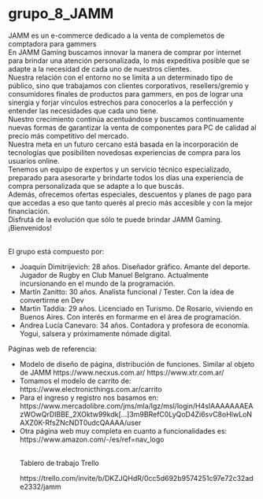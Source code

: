 # grupo_8_JAMM
JAMM es un e-commerce dedicado a la venta de complemetos de comptadora para gammers </br>
En JAMM Gaming buscamos innovar la manera de comprar por internet para brindar una atención personalizada, lo más expeditiva posible que se adapte a la necesidad de cada uno de nuestros clientes. </br>
Nuestra relación con el entorno no se limita a un determinado tipo de público, sino que trabajamos con clientes corporativos, resellers/gremio y consumidores finales de productos para gammers, en pos de lograr una sinergia y forjar vínculos estrechos para conocerlos a la perfección y entender las necesidades que cada uno tiene. </br>
Nuestro crecimiento continúa acentuándose y buscamos continuamente nuevas formas de garantizar la venta de componentes para PC de calidad al precio más competitivo del mercado. </br>
Nuestra meta en un futuro cercano está basada en la incorporación de tecnologías que posibiliten novedosas experiencias de compra para los usuarios online. </br>
Tenemos un equipo de expertos y un servicio técnico especializado, preparado para asesorarte y brindarte todos los días una experiencia de compra personalizada que se adapte a lo que buscás. </br>
Además, ofrecemos ofertas especiales, descuentos y planes de pago para que accedas a eso que tanto querés al precio más accesible y con la mejor financiación. </br>
Disfrutá de la evolución que sólo te puede brindar JAMM Gaming. </br>
¡Bienvenidos! </br>
</br>
<p>El grupo está compuesto por:</p>

<ul>
<li> Joaquín Dimitrijevich: 28 años. Diseñador gráfico. Amante del deporte. Jugador de Rugby en Club Manuel Belgrano. Actualmente incursionando en el mundo de la programación.</li>
<li> Martín Zanitto: 30 años. Analista funcional / Tester. Con la idea de convertirme en Dev </li>
<li> Martín Taddia: 29 años. Licenciado en Turismo. De Rosario, viviendo en Buenos Aires. Con interés en formarme en el área de programación. </li>
<li> Andrea Lucía Canevaro: 34 años. Contadora y profesora de economía. Yogui, salsera y próximamente nómade digital. </li>
</ul>

<p> Páginas web de referencia:</p>

<ul>
<li> Modelo de diseño de página, distribución de funciones. Similar al objeto de JAMM
https://www.necxus.com.ar/
https://www.xtr.com.ar/</li>
<li>Tomamos el modelo de carrito de: https://www.electronicthings.com.ar/carrito </li>
<li> Para el ingreso y registro nos basamos en: https://www.mercadolibre.com/jms/mla/lgz/msl/login/H4sIAAAAAAAEAzWOwQrDIBBE_2XOktw99kdk[…]3m9BRefC0LyQoD4Zi6svC8oHIwLoNAXZ0K-RfsZNcNDT0udcQAAAA/user </li>
<li> Otra página web muy completa en cuanto a funcionalidades es:
https://www.amazon.com/-/es/ref=nav_logo </li>

<br/>
<p>Tablero de trabajo Trello</p>
https://trello.com/invite/b/DKZJQHdR/0cc5d692b9574251c97e72c32ade2332/jamm